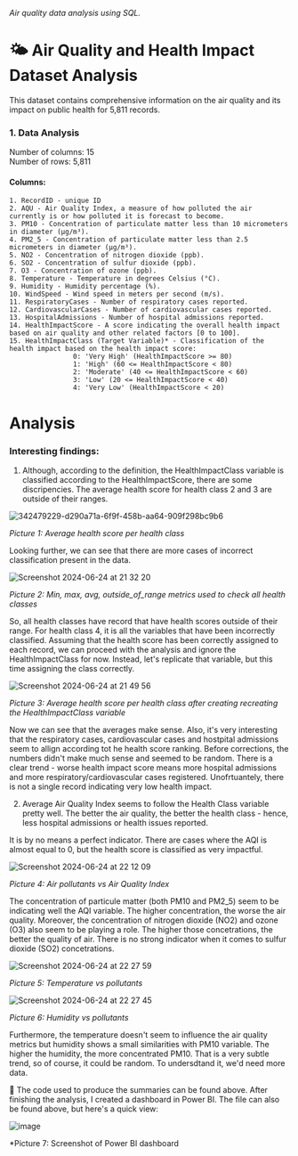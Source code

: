 *Air quality data analysis using SQL.*

# 🌤️ Air Quality and Health Impact Dataset Analysis
  This dataset contains comprehensive information on the air quality and its impact on public health for 5,811 records.

### 1. Data Analysis

  Number of columns: 15                 
Number of rows: 5,811

#### Columns:

    1. RecordID - unique ID 
    2. AQU - Air Quality Index, a measure of how polluted the air currently is or how polluted it is forecast to become.
    3. PM10 - Concentration of particulate matter less than 10 micrometers in diameter (μg/m³).
    4. PM2_5 - Concentration of particulate matter less than 2.5 micrometers in diameter (μg/m³).
    5. NO2 - Concentration of nitrogen dioxide (ppb).
    6. SO2 - Concentration of sulfur dioxide (ppb).
    7. O3 - Concentration of ozone (ppb).
    8. Temperature - Temperature in degrees Celsius (°C).
    9. Humidity - Humidity percentage (%).
    10. WindSpeed - Wind speed in meters per second (m/s).
    11. RespiratoryCases - Number of respiratory cases reported.
    12. CardiovascularCases - Number of cardiovascular cases reported.
    13. HospitalAdmissions - Number of hospital admissions reported.
    14. HealthImpactScore - A score indicating the overall health impact based on air quality and other related factors [0 to 100].
    15. HealthImpactClass (Target Variable)* - Classification of the health impact based on the health impact score:
                    0: 'Very High' (HealthImpactScore >= 80)
                    1: 'High' (60 <= HealthImpactScore < 80)
                    2: 'Moderate' (40 <= HealthImpactScore < 60)
                    3: 'Low' (20 <= HealthImpactScore < 40)
                    4: 'Very Low' (HealthImpactScore < 20)


# Analysis 

### Interesting findings:
1. Although, according to the definition, the HealthImpactClass variable is classified according to the HealthImpactScore, there are some discripencies. The average health score for health class 2 and 3 are outside of their ranges.

![342479229-d290a71a-6f9f-458b-aa64-909f298bc9b6](https://github.com/agadomian/Air-Quality-and-Health-Impact/assets/100043908/5afb3740-de5a-4051-b5e7-8ac114cfcb3a)

*Picture 1: Average health score per health class*

Looking further, we can see that there are more cases of incorrect classification present in the data.


![Screenshot 2024-06-24 at 21 32 20](https://github.com/agadomian/Air-Quality-and-Health-Impact/assets/100043908/83357c2f-0cc4-4249-9284-521bbc923164)

*Picture 2: Min, max, avg, outside_of_range metrics used to check all health classes*


So, all health classes have record that have health scores outside of their range. For health class 4, it is all the variables that have been incorrectly classified. Assuming that the health score has been correctly assigned to each record, we can proceed with the analysis and ignore the HealthImpactClass for now. Instead, let's replicate that variable, but this time assigning the class correctly. 


![Screenshot 2024-06-24 at 21 49 56](https://github.com/agadomian/Air-Quality-and-Health-Impact/assets/100043908/43d9734b-69eb-4ca0-b7ed-820d35d76c7c)

*Picture 3: Average health score per health class after creating recreating the HealthImpactClass variable* 

Now we can see that the averages make sense. Also, it's very interesting that the respiratory cases, cardiovascular cases and hostpital admissions seem to allign according tot he health score ranking. Before corrections, the numbers didn't make much sense and seemed to be random. There is a clear trend - worse health impact score means more hospital admissions and more respiratory/cardiovascular cases registered. Unofrtuantely, there is not a single record indicating very low health impact. 

2. Average Air Quality Index seems to follow the Health Class variable pretty well.
   The better the air quality, the better the health class - hence, less hospital admissions or health issues reported.

It is by no means a perfect indicator. There are cases where the AQI is almost equal to 0, but the health score is classified as very impactful. 

![Screenshot 2024-06-24 at 22 12 09](https://github.com/agadomian/Air-Quality-and-Health-Impact/assets/100043908/8e751b10-495c-44f4-a22d-e38e81464445)

*Picture 4: Air pollutants vs Air Quality Index*

The concentration of particule matter (both PM10 and PM2_5) seem to be indicating well the AQI variable. The higher concentration, the worse the air quality. Moreover, the concentration of nitrogen dioxide (NO2) and ozone (O3) also seem to be playing a role. The higher those concetrations, the better the quality of air. There is no strong indicator when it comes to sulfur dioxide (SO2) concetrations.


![Screenshot 2024-06-24 at 22 27 59](https://github.com/agadomian/Air-Quality-and-Health-Impact/assets/100043908/4bde0fad-e762-40a4-9cfb-f16080abd51f)

*Picture 5: Temperature vs pollutants*

![Screenshot 2024-06-24 at 22 27 45](https://github.com/agadomian/Air-Quality-and-Health-Impact/assets/100043908/cd63569d-f3d6-47eb-b97d-e2f7f8bc87bb)

*Picture 6: Humidity vs pollutants*

Furthermore, the temperature doesn't seem to influence the air quality metrics but humidity shows a small similarities with PM10 variable. The higher the humidity, the more concentrated PM10. That is a very subtle trend, so of course, it could be random. To undersdtand it, we'd need more data.


📌 The code used to produce the summaries can be found above. 
    After finishing the analysis, I created a dashboard in Power BI. The file can also be found above, but here's a quick view:

![image](https://github.com/user-attachments/assets/c620d4eb-24fd-4565-a518-dd45afb1d50b)


*Picture 7: Screenshot of Power BI dashboard
